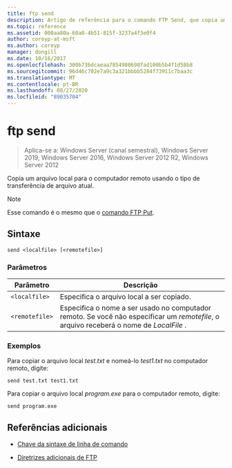```yaml
---
title: ftp send
description: Artigo de referência para o comando FTP Send, que copia um arquivo local para o computador remoto usando o tipo de transferência de arquivo atual.
ms.topic: reference
ms.assetid: 000aa80a-60a0-4b51-815f-3237a4f3e0f4
author: coreyp-at-msft
ms.author: coreyp
manager: dongill
ms.date: 10/16/2017
ms.openlocfilehash: 300b73bdcaeaa7854980698fad100b5b4f1d58b8
ms.sourcegitcommit: 96d46c702e7a9c3a321bbbb5284f73911c7baa3c
ms.translationtype: MT
ms.contentlocale: pt-BR
ms.lasthandoff: 08/27/2020
ms.locfileid: "89035704"
---
```

# <a name="ftp-send"></a>ftp send

> Aplica-se a: Windows Server (canal semestral), Windows Server 2019, Windows Server 2016, Windows Server 2012 R2, Windows Server 2012

Copia um arquivo local para o computador remoto usando o tipo de transferência de arquivo atual.

> [!NOTE]
> Esse comando é o mesmo que o [comando FTP Put](ftp-put.md).

## <a name="syntax"></a>Sintaxe

```
send <localfile> [<remotefile>]
```

### <a name="parameters"></a>Parâmetros

| Parâmetro | Descrição |
| --------- | ----------- |
| `<localfile>` | Especifica o arquivo local a ser copiado. |
| `<remotefile>` | Especifica o nome a ser usado no computador remoto. Se você não especificar um *remotefile*, o arquivo receberá o nome de *LocalFile* . |

### <a name="examples"></a>Exemplos

Para copiar o arquivo local *test.txt* e nomeá-lo *test1.txt* no computador remoto, digite:

```
send test.txt test1.txt
```

Para copiar o arquivo local *program.exe* para o computador remoto, digite:

```
send program.exe
```

## <a name="additional-references"></a>Referências adicionais

- [Chave da sintaxe de linha de comando](command-line-syntax-key.md)

- [Diretrizes adicionais de FTP](/previous-versions/orphan-topics/ws.10/cc756013(v=ws.10))
